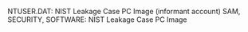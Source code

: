NTUSER.DAT: NIST Leakage Case PC Image (informant account)
SAM, SECURITY, SOFTWARE: NIST Leakage Case PC Image
